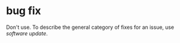 # bug fix

Don't use. To describe the general category of fixes for an issue, use *software update*. 
